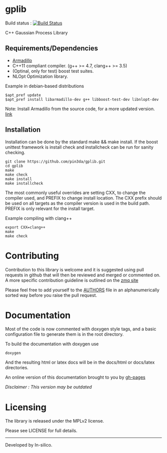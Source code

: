 gplib
=====

Build status : [![Build Status](https://travis-ci.org/pin3da/gplib.svg?branch=master)](https://travis-ci.org/pin3da/gplib)

C++ Gaussian Process Library

Requirements/Dependencies
------------

- [Armadillo](http://arma.sourceforge.net/)
- C++11 compliant compiler. (g++ >= 4.7, clang++ >= 3.5)
- (Optinal, only for test) boost test suites.
- NLOpt Optimization library.

Example in debian-based distributions

    $apt_pref update
    $apt_pref install libarmadillo-dev g++ libboost-test-dev libnlopt-dev


Note: Install Armadillo from the source code, for a more updated
version. [link](http://arma.sourceforge.net/download.html)

Installation
------------

Installation can be done by the standard make && make install. If the boost
unittest framework is install check and installcheck can be run for sanity
checking.

    git clone https://github.com/pin3da/gplib.git
    cd gplib
    make
    make check
    make install
    make installcheck

The most commonly useful overrides are setting CXX, to change the compiler
used, and PREFIX to change install location. The CXX prefix should be used on
all targets as the compiler version is used in the build path. PREFIX is only
relevant for the install target.

Example compiling with clang++

    export CXX=clang++
    make
    make check


Contributing
============

Contribution to this library is welcome and it is suggested using pull requests
in github that will then be reviewed and merged or commented on. A more specific
contribution guideline is outlined on the [zmq site](http://zeromq.org/docs:contributing)

Please feel free to add yourself to the [AUTHORS](https://github.com/pin3da/gplib/blob/master/AUTHORS) file in an alphanumerically
sorted way before you raise the pull request.

Documentation
=============

Most of the code is now commented with doxygen style tags, and a basic configuration file to generate them is in the root directory.

To build the documentation with doxygen use

    doxygen

And the resulting html or latex docs will be in the docs/html or docs/latex directories.

An online version of this documentation brought to you by [gh-pages](http://pin3da.github.io/gplib/)

*Disclaimer : This version may be outdated*

Licensing
=========

The library is released under the MPLv2 license.

Please see LICENSE for full details.

_______

Developed by In-silico.
